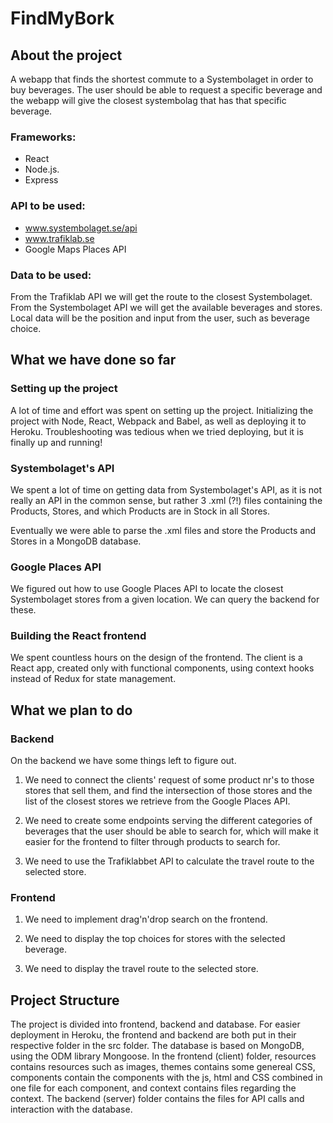 # FindMyBork
## About the project
A webapp that finds the shortest commute to a Systembolaget in order to buy beverages. The user should be able to request a specific beverage and the webapp will give the closest systembolag that has that specific beverage.


### Frameworks:
 * React
 * Node.js.
 * Express

### API to be used:
 * ​www.systembolaget.se/api​
 * www.trafiklab.se
 * Google Maps Places API

### Data to be used:
From the Trafiklab API we will get the route to the closest Systembolaget. From the Systembolaget API we will get the available beverages and stores. Local data will be the position and input from the user, such as beverage choice.

## What we have done so far

### Setting up the project
A lot of time and effort was spent on setting up the project. Initializing the project with Node, React, Webpack and Babel, as well as deploying it to Heroku. Troubleshooting was tedious when we tried deploying, but it is finally up and running!

### Systembolaget's API
We spent a lot of time on getting data from Systembolaget's API, as it is not really an API in the common sense, but rather 3 .xml (?!) files containing the Products, Stores, and which Products are in Stock in all Stores.

Eventually we were able to parse the .xml files and store the Products and Stores in a MongoDB database. 

### Google Places API

We figured out how to use Google Places API to locate the closest Systembolaget stores from a given location. We can query the backend for these.

### Building the React frontend

We spent countless hours on the design of the frontend. The client is a React app, created only with functional components, using context hooks instead of Redux for state management.

## What we plan to do

### Backend
On the backend we have some things left to figure out. 

 1. We need to connect the clients' request of some product nr's to those stores that sell them, and find the intersection of those stores and the list of the closest stores we retrieve from the Google Places API.

 2. We need to create some endpoints serving the different categories of beverages that the user should be able to search for, which will make it easier for the frontend to filter through products to search for.
 
  3. We need to use the Trafiklabbet API to calculate the travel route to the selected store.

### Frontend

 1. We need to implement drag'n'drop search on the frontend.
 
 2. We need to display the top choices for stores with the selected beverage.
 
 3. We need to display the travel route to the selected store.

## Project Structure
The project is divided into frontend, backend and database. For easier deployment in Heroku, the frontend and backend are both put in their respective folder in the src folder. The database is based on MongoDB, using the ODM library Mongoose. In the frontend (client) folder, resources contains resources such as images, themes contains some genereal CSS, components contain the components with the js, html and CSS combined in one file for each component, and context contains files regarding the context. The backend (server) folder contains the files for API calls and interaction with the database.
